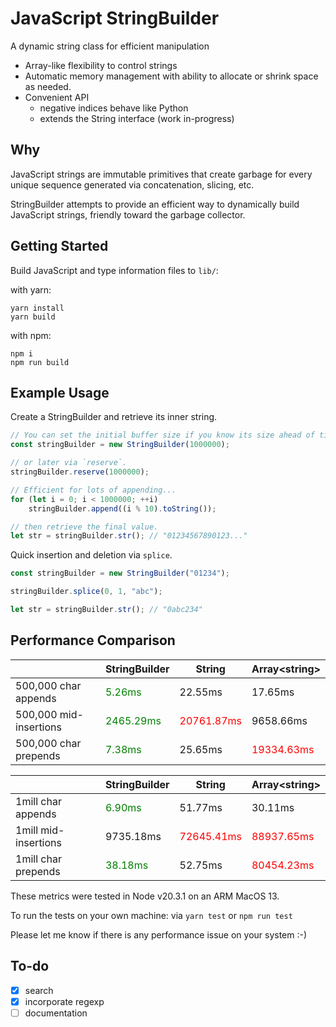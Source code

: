 # JavaScript StringBuilder

A dynamic string class for efficient manipulation
- Array-like flexibility to control strings
- Automatic memory management with ability to allocate or shrink space as needed.
- Convenient API
    - negative indices behave like Python
    - extends the String interface (work in-progress)

## Why
JavaScript strings are immutable primitives that create garbage for every unique 
sequence generated via concatenation, slicing, etc.

StringBuilder attempts to provide an efficient way to dynamically 
build JavaScript strings, friendly toward the garbage collector.

## Getting Started
Build JavaScript and type information files to `lib/`:

with yarn:
```shell
yarn install
yarn build
```

with npm:
```shell
npm i
npm run build
```

## Example Usage

Create a StringBuilder and retrieve its inner string.
```js
// You can set the initial buffer size if you know its size ahead of time...
const stringBuilder = new StringBuilder(1000000);

// or later via `reserve`.
stringBuilder.reserve(1000000);

// Efficient for lots of appending...
for (let i = 0; i < 1000000; ++i)
    stringBuilder.append((i % 10).toString());

// then retrieve the final value.
let str = stringBuilder.str(); // "01234567890123..."
```

Quick insertion and deletion via `splice`.

```js
const stringBuilder = new StringBuilder("01234");

stringBuilder.splice(0, 1, "abc");

let str = stringBuilder.str(); // "0abc234"
```

## Performance Comparison

|                        | StringBuilder                              | String                                    | Array\<string\>                           |
|------------------------|--------------------------------------------|-------------------------------------------|-------------------------------------------|
| 500,000 char appends   | <span style="color:green">5.26ms</span>    | 22.55ms                                   | 17.65ms                                   |
| 500,000 mid-insertions | <span style="color:green">2465.29ms</span> | <span style="color:red">20761.87ms</span> | 9658.66ms                                 |
| 500,000 char prepends  | <span style="color:green">7.38ms</span>    | 25.65ms                                   | <span style="color:red">19334.63ms</span> |

|                      | StringBuilder                            | String                                    | Array\<string\>                           |
|----------------------|------------------------------------------|-------------------------------------------|-------------------------------------------|
| 1mill char appends   | <span style="color:green">6.90ms</span>  | 51.77ms                                   | 30.11ms                                   |
| 1mill mid-insertions | 9735.18ms                                | <span style="color:red">72645.41ms</span> | <span style="color:red">88937.65ms</span> |
| 1mill char prepends  | <span style="color:green">38.18ms</span> | 52.75ms                                   | <span style="color:red">80454.23ms</span> |
These metrics were tested in Node v20.3.1 on an ARM MacOS 13.

To run the tests on your own machine: via `yarn test` or `npm run test`

Please let me know if there is any performance issue on your system :-)

## To-do
- [x] search
- [x] incorporate regexp
- [ ] documentation
